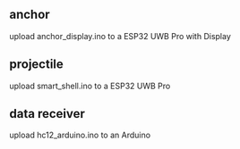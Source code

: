 ## anchor
upload anchor_display.ino to a ESP32 UWB Pro with Display

## projectile
upload smart_shell.ino to a ESP32 UWB Pro

## data receiver 
upload hc12_arduino.ino to an Arduino
